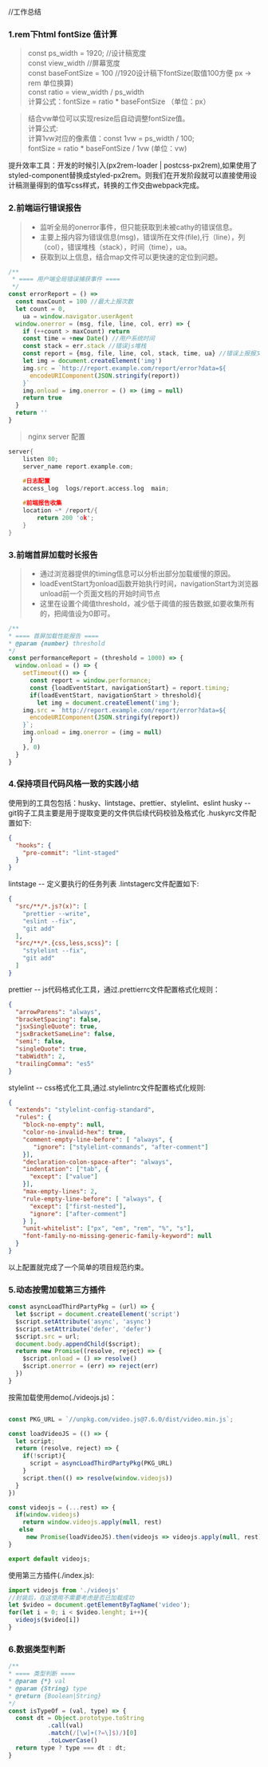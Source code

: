  //工作总结

### 1.rem下html fontSize 值计算

> const ps_width = 1920;           //设计稿宽度  <br />
> const view_width                 //屏幕宽度  <br />
> const baseFontSize = 100         //1920设计稿下fontSize(取值100方便 px -> rem 单位换算)  <br />
> const ratio = view_width / ps_width <br />
> 计算公式：fontSize = ratio * baseFontSize （单位：px）<br />

> 结合vw单位可以实现resize后自动调整fontSize值。<br />
> 计算公式: <br />
> 计算1vw对应的像素值：const 1vw = ps_width / 100; <br />
> fontSize = ratio * baseFontSize / 1vw (单位：vw) <br />

提升效率工具：开发的时候引入(px2rem-loader | postcss-px2rem),如果使用了styled-component替换成styled-px2rem。则我们在开发阶段就可以直接使用设计稿测量得到的值写css样式，转换的工作交由webpack完成。

### 2.前端运行错误报告

> * 监听全局的onerror事件，但只能获取到未被cathy的错误信息。 <br >
> * 主要上报内容为错误信息(msg)，错误所在文件(file),行（line），列（col），错误堆栈（stack），时间（time），ua。 <br >
> * 获取到以上信息，结合map文件可以更快速的定位到问题。
```javascript
/**
 * ==== 用户端全局错误捕获事件 ====
 */
const errorReport = () => 
  const maxCount = 100 //最大上报次数
  let count = 0,
    ua = window.navigator.userAgent
  window.onerror = (msg, file, line, col, err) => {
    if (++count > maxCount) return
    const time = +new Date() //用户系统时间
    const stack = err.stack //错误js堆栈
    const report = {msg, file, line, col, stack, time, ua} //错误上报报文
    let img = document.createElement('img')
    img.src = `http://report.example.com/report/error?data=${
      encodeURIComponent(JSON.stringify(report))
    }`
    img.onload = img.onerror = () => (img = null)
    return true
  }
  return ''
}
```
> nginx server 配置
```c++
server{
	listen 80;
	server_name report.example.com;
	
	#日志配置
	access_log  logs/report.access.log  main;

	#前端报告收集
	location ~* /report/{
		return 200 'ok';
	}
}

```

### 3.前端首屏加载时长报告
> * 通过浏览器提供的timing信息可以分析出部分加载缓慢的原因。
> * loadEventStart为onload函数开始执行时间，navigationStart为浏览器unload前一个页面文档的开始时间节点
> * 这里在设置个阈值threshold，减少低于阈值的报告数据,如要收集所有的，把阈值设为0即可。
```javascript
/**
* ==== 首屏加载性能报告 ====
* @param {number} threshold
*/
const performanceReport = (threshold = 1000) => {
  window.onload = () => {
    setTimeout(() => {
      const report = window.performance;
      const {loadEventStart, navigationStart} = report.timing;
      if(loadEventStart, navigationStart > threshold){
      	let img = document.createElement('img');
	img.src = `http://report.example.com/report/error?data=${
	  encodeURIComponent(JSON.stringify(report))
	}`;
	img.onload = img.onerror = (img = null)
      }
    }, 0)
  }
}
```

### 4.保持项目代码风格一致的实践小结
使用到的工具包包括：husky、lintstage、prettier、stylelint、eslint
husky -- git钩子工具主要是用于提取变更的文件供后续代码校验及格式化 .huskyrc文件配置如下:
```json
{
  "hooks": {
    "pre-commit": "lint-staged"
  }
}
```
lintstage -- 定义要执行的任务列表 .lintstagerc文件配置如下:
```json
{
  "src/**/*.js?(x)": [
    "prettier --write",
    "eslint --fix",
    "git add"
  ],
  "src/**/*.{css,less,scss}": [
    "stylelint --fix",
    "git add"
  ]
}
```
prettier -- js代码格式化工具，通过.prettierrc文件配置格式化规则：
```json
{
  "arrowParens": "always",
  "bracketSpacing": false,
  "jsxSingleQuote": true,
  "jsxBracketSameLine": false,
  "semi": false,
  "singleQuote": true,
  "tabWidth": 2,
  "trailingComma": "es5"
}
```
stylelint -- css格式化工具,通过.stylelintrc文件配置格式化规则:
```json
{
  "extends": "stylelint-config-standard",
  "rules": {
    "block-no-empty": null,
    "color-no-invalid-hex": true,
    "comment-empty-line-before": [ "always", {
       "ignore": ["stylelint-commands", "after-comment"]
    }],
    "declaration-colon-space-after": "always",
    "indentation": ["tab", {
      "except": ["value"]
    }],
    "max-empty-lines": 2,
    "rule-empty-line-before": [ "always", {
      "except": ["first-nested"],
      "ignore": ["after-comment"]
    } ],
    "unit-whitelist": ["px", "em", "rem", "%", "s"],
    "font-family-no-missing-generic-family-keyword": null
  }
}
```
以上配置就完成了一个简单的项目规范约束。

### 5.动态按需加载第三方插件
```javascript
const asyncLoadThirdPartyPkg = (url) => {
  let $script = document.createElement('script')
  $script.setAttribute('async', 'async')
  $script.setAttribute('defer', 'defer')
  $script.src = url;
  document.body.appendChild($script);
  return new Promise((resolve, reject) => {
    $script.onload = () => resolve()
    $script.onerror = (err) => reject(err)
  })
}
```
按需加载使用demo(./videojs.js)：
```javascript

const PKG_URL = `//unpkg.com/video.js@7.6.0/dist/video.min.js`;

const loadVideoJS = (() => {
  let script;
  return (resolve, reject) => {
    if(!script){
      script = asyncLoadThirdPartyPkg(PKG_URL)
    }
    script.then(() => resolve(window.videojs))
  }
})

const videojs = (...rest) => {
  if(window.videojs)
    return window.videojs.apply(null, rest)
   else
     new Promise(loadVideoJS).then(videojs => videojs.apply(null, rest))
}

export default videojs;
```
使用第三方插件(./index.js):
```javascript
import videojs from './videojs'
//封装后，在这使用不需要考虑是否已加载成功
let $video = document.getElementByTagName('video');
for(let i = 0; i < $video.lenght; i++){
  videojs($video[i])
}

```

### 6.数据类型判断
```javascript
/**
* ==== 类型判断 ====
* @param {*} val
* @param {String} type
* @return {Boolean|String}
*/
const isTypeOf = (val, type) => {
  const dt = Object.prototype.toString
  	       .call(val)
	       .match(/[\w]+(?=\]$)/)[0]
	       .toLowerCase()
  return type ? type === dt : dt;
}
```
